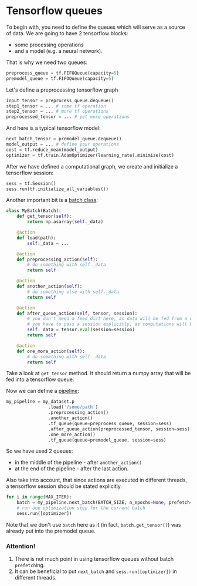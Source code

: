 # Tensorflow queues


To begin with, you need to define the queues which will serve as a source of data.
We are going to have 2 tensorflow blocks:
- some processing operations
- and a model (e.g. a neural network).

That is why we need two queues:
```python
preprocess_queue = tf.FIFOQueue(capacity=5)
premodel_queue = tf.FIFOQueue(capacity=5)
```

Let's define a preprocessing tensorflow graph
```python
input_tensor = preprocess_queue.dequeue()
step1_tensor = ... # some tf operation
step2_tensor = ... # more tf operations
preprocessed_tensor = ... # yet more operations
```

And here is a typical tensorflow model:
```python
next_batch_tensor = premodel_queue.dequeue()
model_output = ... # define your operations
cost = tf.reduce_mean(model_output)
optimizer = tf.train.AdamOptimizer(learning_rate).minimize(cost)
```

After we have defined a computational graph, we create and initialize a tensorflow session:
```python
sess = tf.Session()
sess.run(tf.initialize_all_variables())
```

Another important bit is a [batch class](batch.md):
```python
class MyBatch(Batch):
    def get_tensor(self):
        return np.asarray(self._data)

    @action
    def load(path):
        self._data = ...

    @action
    def preprocessing_action(self):
        # do something with self._data
        return self

    @action
    def another_action(self):
        # do something else with self._data
        return self

    @action
    def after_queue_action(self, tensor, session):
        # you don't need a feed_dict here, as data will be fed from a queue
        # you have to pass a session explicitly, as computations will be executed in a different thread
        self._data = tensor.eval(session=session)
        return self

    @action
    def one_more_action(self):
        # do something with self._data
        return self
```
Take a look at `get_tensor` method. It should return a numpy array that will be fed into a tensorflow queue.

Now we can define a [pipeline](pipeline.md):
```python
my_pipeline = my_dataset.p
                .load('/some/path')
                .preprocessing_action()
                .another_action()
                .tf_queue(queue=preprocess_queue, session=sess)
                .after_queue_action(preprocessed_tensor, session=sess)
                .one_more_action()
                .tf_queue(queue=premodel_queue, session=sess)
```
So we have used 2 queues:
- in the middle of the pipeline - after `another_action()`
- at the end of the pipeline - after the last action.

Also take into account, that since actions are executed in different threads, a tensorflow session should be stated explicitly.

```python
for i in range(MAX_ITER):
    batch = my_pipeline.next_batch(BATCH_SIZE, n_epochs=None, prefetch=5)
    # run one optimization step for the current batch
    sess.run([optimizer])
```
Note that we don't use `batch` here as it (in fact, `batch.get_tensor()`) was already put into the premodel queue.

### Attention!

1. There is not much point in using tensorflow queues without batch `prefetch`ing.
1. It can be beneficial to put `next_batch` and `sess.run([optimizer])` in different threads.
